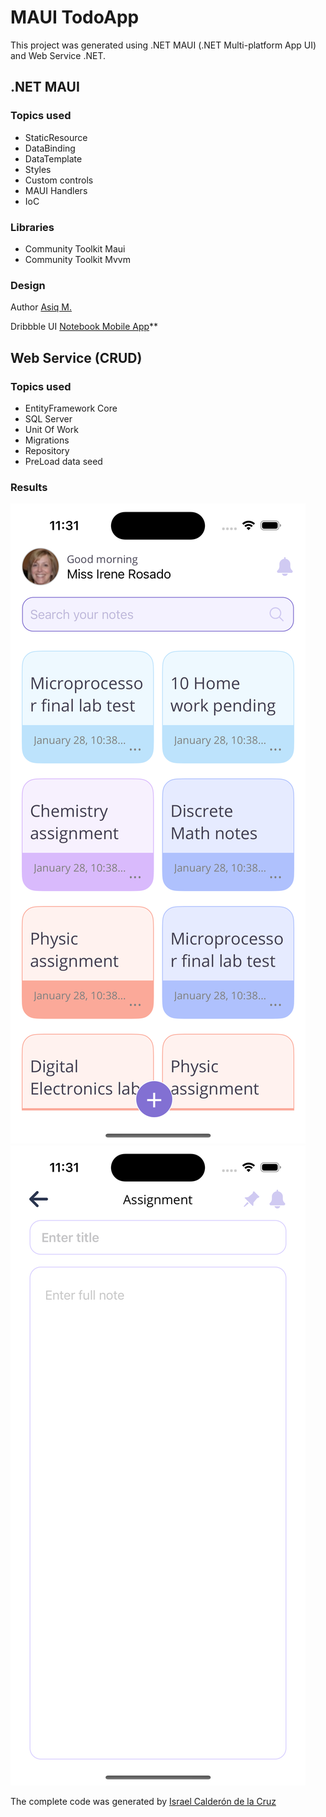 # MAUI TodoApp

This project was generated using .NET MAUI (.NET Multi-platform App UI) and Web Service .NET.

## .NET MAUI
### Topics used
* StaticResource
* DataBinding
* DataTemplate
* Styles
* Custom controls
* MAUI Handlers
* IoC

### Libraries
* Community Toolkit Maui
* Community Toolkit Mvvm

### Design
Author [Asiq M.](https://dribbble.com/asiq-netro)

Dribbble UI [Notebook Mobile App](https://dribbble.com/shots/23185462-Notebook-Mobile-App)**


## Web Service (CRUD)
### Topics used
* EntityFramework Core
* SQL Server
* Unit Of Work
* Migrations
* Repository
* PreLoad data seed

### Results
![Screenshot](Screenshot/iOS_note1.png)
![Screenshot](Screenshot/iOS_note2.png)

The complete code was generated by [Israel Calderón de la Cruz](https://icalderond.github.io/icalderond/)
